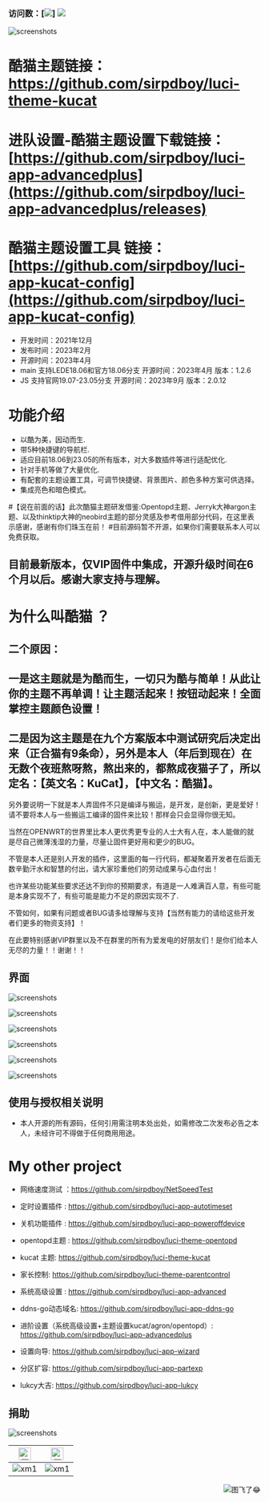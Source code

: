 ### 访问数：[![](https://visitor-badge.glitch.me/badge?page_id=sirpdboy-visitor-badge)] [![](https://img.shields.io/badge/TG群-点击加入-FFFFFF.svg)](https://t.me/joinchat/AAAAAEpRF88NfOK5vBXGBQ)

![screenshots](https://raw.githubusercontent.com/sirpdboy/openwrt/master/doc/说明1.jpg)

# 酷猫主题链接： https://github.com/sirpdboy/luci-theme-kucat  
# 进队设置-酷猫主题设置下载链接： [https://github.com/sirpdboy/luci-app-advancedplus](https://github.com/sirpdboy/luci-app-advancedplus/releases)
# 酷猫主题设置工具 链接： [https://github.com/sirpdboy/luci-app-kucat-config](https://github.com/sirpdboy/luci-app-kucat-config)
- 开发时间：2021年12月
- 发布时间：2023年2月
- 开源时间：2023年4月
- main 支持LEDE18.06和官方18.06分支  开源时间：2023年4月   版本：1.2.6
- JS 支持官网19.07-23.05分支 开源时间：2023年9月   版本：2.0.12

# 功能介绍

- 以酷为美，因动而生.
- 带5种快捷键的导航栏.
- 适应目前18.06到23.05的所有版本，对大多数插件等进行适配优化.
- 针对手机等做了大量优化.
- 有配套的主题设置工具，可调节快捷键、背景图片、颜色多种方案可供选择。
- 集成亮色和暗色模式。

#【说在前面的话】此次酷猫主题研发借鉴:Opentopd主题、Jerryk大神argon主题、以及thinktip大神的neobird主题的部分灵感及参考借用部分代码，在这里表示感谢，感谢有你们珠玉在前！
#目前源码暂不开源，如果你们需要联系本人可以免费获取。

## 目前最新版本，仅VIP固件中集成，开源升级时间在6个月以后。感谢大家支持与理解。

# 为什么叫酷猫 ？ 

##  二个原因：

##   一是这主题就是为酷而生，一切只为酷与简单！从此让你的主题不再单调！让主题活起来！按钮动起来！全面掌控主题颜色设置！

##   二是因为这主题是在九个方案版本中测试研究后决定出来（正合猫有9条命），另外是本人（年后到现在）在无数个夜班熬呀熬，熬出来的，都熬成夜猫子了，所以定名：【英文名：KuCat】，【中文名：酷猫】。


另外要说明一下就是本人弄固件不只是编译与搬运，是开发，是创新，更是爱好！请不要将本人与一些搬运工编译的固件来比较！那样会只会显得你很无知。

当然在OPENWRT的世界里比本人更优秀更专业的人士大有人在，本人能做的就是尽自己微薄浅湿的力量，尽量让固件更好用和更少的BUG。 

不管是本人还是别人开发的插件，这里面的每一行代码，都凝聚着开发者在后面无数辛勤汗水和智慧的付出，请大家珍重他们的劳动成果与心血付出！

也许某些功能某些要求还达不到你的预期要求，有道是一人难满百人意，有些可能是本身实现不了，有些可能是能力不足的原因实现不了.

不管如何，如果有问题或者BUG请多给理解与支持【当然有能力的请给这些开发者们更多的物资支持】！ 

在此要特别感谢VIP群里以及不在群里的所有为爱发电的好朋友们！是你们给本人无尽的力量！！谢谢！！

## 界面

![screenshots](https://raw.githubusercontent.com/sirpdboy/openwrt/master/doc/kucat1.png)

![screenshots](https://raw.githubusercontent.com/sirpdboy/openwrt/master/doc/kucat2.png)

![screenshots](https://raw.githubusercontent.com/sirpdboy/openwrt/master/doc/kucat3.png)

![screenshots](https://raw.githubusercontent.com/sirpdboy/openwrt/master/doc/kucat4.png)

![screenshots](https://raw.githubusercontent.com/sirpdboy/openwrt/master/doc/kucat5.jpg)

![screenshots](https://raw.githubusercontent.com/sirpdboy/openwrt/master/doc/kucat6.jpg)


## 使用与授权相关说明
 
- 本人开源的所有源码，任何引用需注明本处出处，如需修改二次发布必告之本人，未经许可不得做于任何商用用途。


# My other project

- 网络速度测试 ：https://github.com/sirpdboy/NetSpeedTest

- 定时设置插件 : https://github.com/sirpdboy/luci-app-autotimeset

- 关机功能插件 : https://github.com/sirpdboy/luci-app-poweroffdevice

- opentopd主题 : https://github.com/sirpdboy/luci-theme-opentopd

- kucat 主题: https://github.com/sirpdboy/luci-theme-kucat

- 家长控制: https://github.com/sirpdboy/luci-theme-parentcontrol

- 系统高级设置 : https://github.com/sirpdboy/luci-app-advanced

- ddns-go动态域名: https://github.com/sirpdboy/luci-app-ddns-go

- 进阶设置（系统高级设置+主题设置kucat/agron/opentopd）: https://github.com/sirpdboy/luci-app-advancedplus

- 设置向导: https://github.com/sirpdboy/luci-app-wizard

- 分区扩容: https://github.com/sirpdboy/luci-app-partexp

- lukcy大吉: https://github.com/sirpdboy/luci-app-lukcy

## 捐助

![screenshots](https://raw.githubusercontent.com/sirpdboy/openwrt/master/doc/说明3.jpg)

|     <img src="https://img.shields.io/badge/-支付宝-F5F5F5.svg" href="#赞助支持本项目-" height="25" alt="图飞了😂"/>  |  <img src="https://img.shields.io/badge/-微信-F5F5F5.svg" height="25" alt="图飞了😂" href="#赞助支持本项目-"/>  | 
| :-----------------: | :-------------: |
|![xm1](https://raw.githubusercontent.com/sirpdboy/openwrt/master/doc/支付宝.png) | ![xm1](https://raw.githubusercontent.com/sirpdboy/openwrt/master/doc/微信.png) |

<a href="#readme">
    <img src="https://img.shields.io/badge/-返回顶部-orange.svg" alt="图飞了😂" title="返回顶部" align="right"/>
</a>


